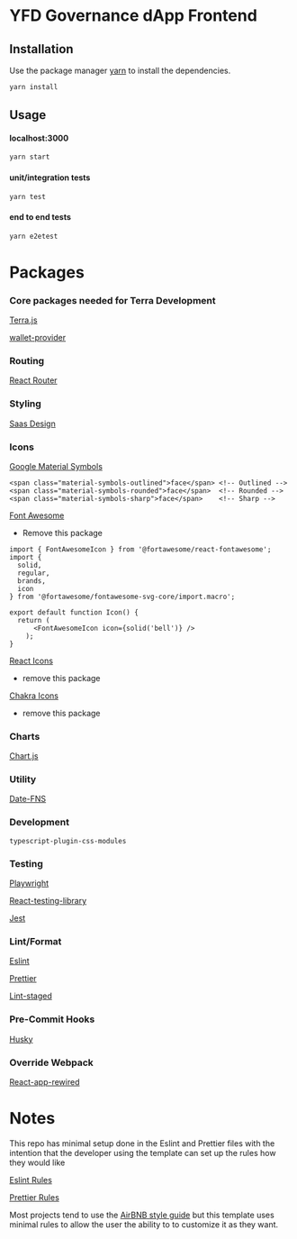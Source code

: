 # YFD Governance dApp Frontend

## Installation

Use the package manager [yarn](https://yarnpkg.com/) to install the dependencies.

```bash
yarn install
```

## Usage

#### localhost:3000

```typescript
yarn start
```

#### unit/integration tests

```typescript
yarn test
```

#### end to end tests

```typescript
yarn e2etest
```

# Packages

### Core packages needed for Terra Development

[Terra.js](https://terra-money.github.io/terra.js/)

[wallet-provider](https://github.com/terra-money/wallet-provider)

### Routing

[React Router](https://reactrouter.com/)

### Styling

[Saas Design](https://saas-ui.dev/)

### Icons

[Google Material Symbols](https://fonts.google.com/icons)
```
<span class="material-symbols-outlined">face</span> <!-- Outlined -->
<span class="material-symbols-rounded">face</span>  <!-- Rounded -->
<span class="material-symbols-sharp">face</span>    <!-- Sharp -->
```

[Font Awesome](https://fontawesome.com/search?o=r&m=free)
* Remove this package
```
import { FontAwesomeIcon } from '@fortawesome/react-fontawesome';
import {
  solid,
  regular,
  brands,
  icon
} from '@fortawesome/fontawesome-svg-core/import.macro';

export default function Icon() {
  return (
      <FontAwesomeIcon icon={solid('bell')} />
    );
}
```

[React Icons](https://react-icons.github.io/react-icons)
* remove this package

[Chakra Icons](https://chakra-ui.com/docs/components/icon)
* remove this package

### Charts

[Chart.js](https://www.chartjs.org/)

### Utility

[Date-FNS](https://date-fns.org/)

### Development
`typescript-plugin-css-modules`

### Testing

[Playwright](https://playwright.dev/)

[React-testing-library](https://testing-library.com/docs/react-testing-library/intro)

[Jest](https://jestjs.io/)

### Lint/Format

[Eslint](https://eslint.org/)

[Prettier](https://prettier.io/)

[Lint-staged](https://github.com/okonet/lint-staged)

### Pre-Commit Hooks

[Husky](https://typicode.github.io/husky/#/)

### Override Webpack

[React-app-rewired](https://github.com/timarney/react-app-rewired)

# Notes

This repo has minimal setup done in the Eslint and Prettier files with the intention that the developer using the template can set up the rules how they would like

[Eslint Rules](https://eslint.org/docs/developer-guide/working-with-rules)

[Prettier Rules](https://prettier.io/docs/en/options.html)

Most projects tend to use the [AirBNB style guide](https://github.com/airbnb/javascript) but this template uses minimal rules to allow the user the ability to to customize it as they want.
